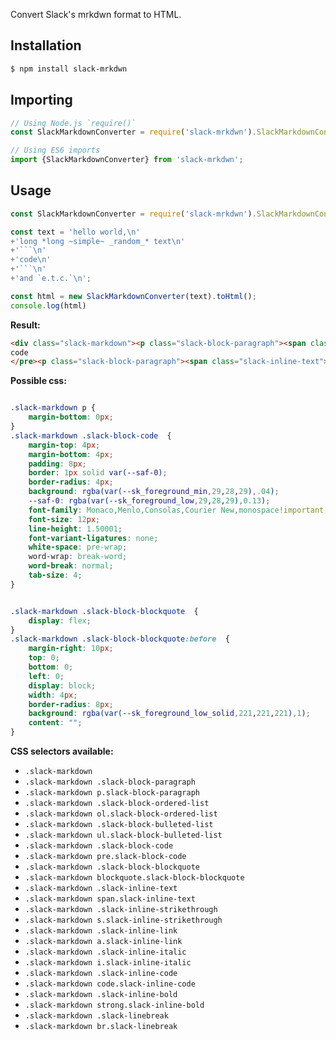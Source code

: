 
Convert Slack's mrkdwn format to HTML.

## Installation
```sh
$ npm install slack-mrkdwn
```

## Importing

```javascript
// Using Node.js `require()`
const SlackMarkdownConverter = require('slack-mrkdwn').SlackMarkdownConverter;

// Using ES6 imports
import {SlackMarkdownConverter} from 'slack-mrkdwn';
```

## Usage
```js
const SlackMarkdownConverter = require('slack-mrkdwn').SlackMarkdownConverter;

const text = 'hello world,\n' 
+'long *long ~simple~ _random_* text\n'
+'```\n'
+'code\n'
+'```\n'
+'and `e.t.c.`\n';

const html = new SlackMarkdownConverter(text).toHtml();
console.log(html)

```

**Result:**
```html
<div class="slack-markdown"><p class="slack-block-paragraph"><span class="slack-inline-text">Hello world,</span></p><p class="slack-block-paragraph"><span class="slack-inline-text">long </span><strong class="slack-inline-bold"><span class="slack-inline-text">long </span><s class="slack-inline-strikethrough"><span class="slack-inline-text">simple</span></s><i class="slack-inline-italic"><span class="slack-inline-text">random</span></i></strong><span class="slack-inline-text"> text</span></p><pre class="slack-block-code">
code
</pre><p class="slack-block-paragraph"><span class="slack-inline-text">and </span><code class="slack-inline-code"><span class="slack-inline-text">e.t.c.</span></code></p></div>
```

**Possible css:**
```css

.slack-markdown p {
    margin-bottom: 0px;
}
.slack-markdown .slack-block-code  {
    margin-top: 4px;
    margin-bottom: 4px;
    padding: 8px;
    border: 1px solid var(--saf-0);
    border-radius: 4px;
    background: rgba(var(--sk_foreground_min,29,28,29),.04);
    --saf-0: rgba(var(--sk_foreground_low,29,28,29),0.13);
    font-family: Monaco,Menlo,Consolas,Courier New,monospace!important;
    font-size: 12px;
    line-height: 1.50001;
    font-variant-ligatures: none;
    white-space: pre-wrap;
    word-wrap: break-word;
    word-break: normal;
    tab-size: 4;
}


.slack-markdown .slack-block-blockquote  {
    display: flex;
}
.slack-markdown .slack-block-blockquote:before  {
    margin-right: 10px;
    top: 0;
    bottom: 0;
    left: 0;
    display: block;
    width: 4px;
    border-radius: 8px;
    background: rgba(var(--sk_foreground_low_solid,221,221,221),1);
    content: "";
}
```


**CSS selectors available:**
- `.slack-markdown`
- `.slack-markdown .slack-block-paragraph`
- `.slack-markdown p.slack-block-paragraph`
- `.slack-markdown .slack-block-ordered-list`
- `.slack-markdown ol.slack-block-ordered-list`
- `.slack-markdown .slack-block-bulleted-list`
- `.slack-markdown ul.slack-block-bulleted-list`
- `.slack-markdown .slack-block-code`
- `.slack-markdown pre.slack-block-code`
- `.slack-markdown .slack-block-blockquote`
- `.slack-markdown blockquote.slack-block-blockquote`
- `.slack-markdown .slack-inline-text`
- `.slack-markdown span.slack-inline-text`
- `.slack-markdown .slack-inline-strikethrough`
- `.slack-markdown s.slack-inline-strikethrough`
- `.slack-markdown .slack-inline-link`
- `.slack-markdown a.slack-inline-link`
- `.slack-markdown .slack-inline-italic`
- `.slack-markdown i.slack-inline-italic`
- `.slack-markdown .slack-inline-code`
- `.slack-markdown code.slack-inline-code`
- `.slack-markdown .slack-inline-bold`
- `.slack-markdown strong.slack-inline-bold`
- `.slack-markdown .slack-linebreak`
- `.slack-markdown br.slack-linebreak`

